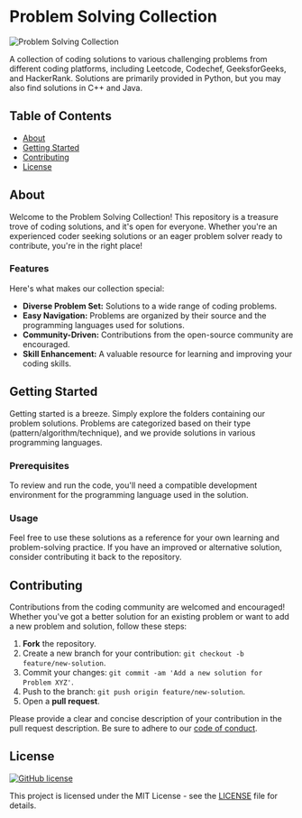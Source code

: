 # Problem Solving Collection

![Problem Solving Collection](https://img.shields.io/badge/Problem-Solving-Collection.svg)

A collection of coding solutions to various challenging problems from different coding platforms, including Leetcode, Codechef, GeeksforGeeks, and HackerRank. Solutions are primarily provided in Python, but you may also find solutions in C++ and Java.

## Table of Contents

- [About](#about)
- [Getting Started](#getting-started)
- [Contributing](#contributing)
- [License](#license)

## About

Welcome to the Problem Solving Collection! This repository is a treasure trove of coding solutions, and it's open for everyone. Whether you're an experienced coder seeking solutions or an eager problem solver ready to contribute, you're in the right place!

### Features

Here's what makes our collection special:

- **Diverse Problem Set:** Solutions to a wide range of coding problems.
- **Easy Navigation:** Problems are organized by their source and the programming languages used for solutions.
- **Community-Driven:** Contributions from the open-source community are encouraged.
- **Skill Enhancement:** A valuable resource for learning and improving your coding skills.

## Getting Started

Getting started is a breeze. Simply explore the folders containing our problem solutions. Problems are categorized based on their type (pattern/algorithm/technique), and we provide solutions in various programming languages.

### Prerequisites

To review and run the code, you'll need a compatible development environment for the programming language used in the solution.

### Usage

Feel free to use these solutions as a reference for your own learning and problem-solving practice. If you have an improved or alternative solution, consider contributing it back to the repository.

## Contributing

Contributions from the coding community are welcomed and encouraged! Whether you've got a better solution for an existing problem or want to add a new problem and solution, follow these steps:

1. **Fork** the repository.
2. Create a new branch for your contribution: `git checkout -b feature/new-solution`.
3. Commit your changes: `git commit -am 'Add a new solution for Problem XYZ'`.
4. Push to the branch: `git push origin feature/new-solution`.
5. Open a **pull request**.

Please provide a clear and concise description of your contribution in the pull request description. Be sure to adhere to our [code of conduct](CODE_OF_CONDUCT.md).

## License
[![GitHub license](https://img.shields.io/github/license/haaris272k/Problem-Solving-Collection.svg?style=flat-square)](https://github.com/haaris272k/Problem-Solving-Collection/blob/main/LICENSE)

This project is licensed under the MIT License - see the [LICENSE](LICENSE) file for details.

